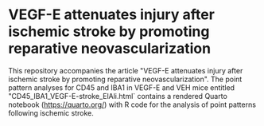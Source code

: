 # VEGF-E attenuates injury after ischemic stroke by promoting reparative neovascularization

This repository accompanies the article "VEGF-E attenuates injury after ischemic stroke by promoting reparative neovascularization". The point pattern analyses for CD45 and IBA1 in VEGF-E and VEH mice entitled "CD45_IBA1_VEGF-E-stroke_ElAli.html` contains a rendered Quarto notebook (https://quarto.org/) with R code for the analysis of point patterns following ischemic stroke.  
